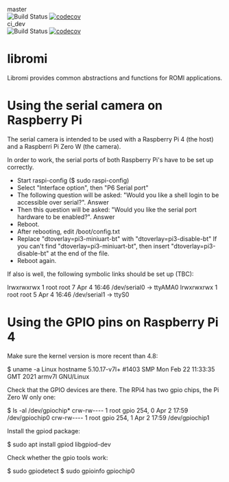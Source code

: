 master  
![Build Status](https://github.com/romi/libromi/workflows/CI/badge.svg?branch=master)
[![codecov](https://codecov.io/gh/libromi/libr/branch/master/graph/badge.svg)](https://codecov.io/gh/romi/libromi)  
ci_dev  
![Build Status](https://github.com/romi/libromi/workflows/CI/badge.svg?branch=ci_dev)
[![codecov](https://codecov.io/gh/romi/libromi/branch/ci_dev/graph/badge.svg)](https://codecov.io/gh/romi/libromi)

# libromi

Libromi provides common abstractions and functions for ROMI applications.



# Using the serial camera on Raspberry Pi

The serial camera is intended to be used with a Raspberry Pi 4 (the
host) and a Raspberri Pi Zero W (the camera).

In order to work, the serial ports of both Raspberry Pi's have to be
set up correctly.

* Start raspi-config ($ sudo raspi-config)
* Select "Interface option", then "P6 Serial port"
* The following question will be asked: "Would you like a shell login to be accessible over serial?". Answer <No>
* Then this question will be asked: "Would you like the serial port hardware to be enabled?". Answer <Yes>
* Reboot.
* After rebooting, edit /boot/config.txt
* Replace "dtoverlay=pi3-miniuart-bt" with "dtoverlay=pi3-disable-bt"
  If you can't find "dtoverlay=pi3-miniuart-bt", then insert "dtoverlay=pi3-disable-bt" at the end of the file. 
* Reboot again.

If also is well, the following symbolic links should be set up (TBC):

lrwxrwxrwx 1 root root 7 Apr  4 16:46 /dev/serial0 -> ttyAMA0
lrwxrwxrwx 1 root root 5 Apr  4 16:46 /dev/serial1 -> ttyS0


# Using the GPIO pins on Raspberry Pi 4

Make sure the kernel version is more recent than 4.8:

$ uname -a
Linux hostname 5.10.17-v7l+ #1403 SMP Mon Feb 22 11:33:35 GMT 2021 armv7l GNU/Linux

Check that the GPIO devices are there. The RPi4 has two gpio chips,
the Pi Zero W only one:

$ ls -al /dev/gpiochip*
crw-rw---- 1 root gpio 254, 0 Apr  2 17:59 /dev/gpiochip0
crw-rw---- 1 root gpio 254, 1 Apr  2 17:59 /dev/gpiochip1

Install the gpiod package:

$ sudo apt install gpiod libgpiod-dev

Check whether the gpio tools work:

$ sudo gpiodetect
$ sudo gpioinfo gpiochip0




